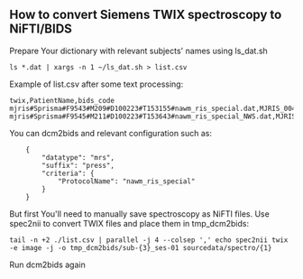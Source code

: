 ## How to convert Siemens TWIX spectroscopy to NiFTI/BIDS

Prepare Your dictionary with relevant subjects' names using ls_dat.sh

```
ls *.dat | xargs -n 1 ~/ls_dat.sh > list.csv
```

Example of list.csv after some text processing:
```
twix,PatientName,bids_code
mjris#Sprisma#F9543#M209#D100223#T153155#nawm_ris_special.dat,MJRIS_004,4
mjris#Sprisma#F9545#M211#D100223#T153643#nawm_ris_special_NWS.dat,MJRIS_004,4
```

You can dcm2bids and relevant configuration such as:

```
    {
        "datatype": "mrs",
        "suffix": "press",
        "criteria": {
            "ProtocolName": "nawm_ris_special"
        }
    } 
```

But first You'll need to manually save spectroscopy as NiFTI files.
Use spec2nii to convert TWIX files and place them in tmp_dcm2bids:

```
tail -n +2 ./list.csv | parallel -j 4 --colsep ',' echo spec2nii twix -e image -j -o tmp_dcm2bids/sub-{3}_ses-01 sourcedata/spectro/{1}
```

Run dcm2bids again

